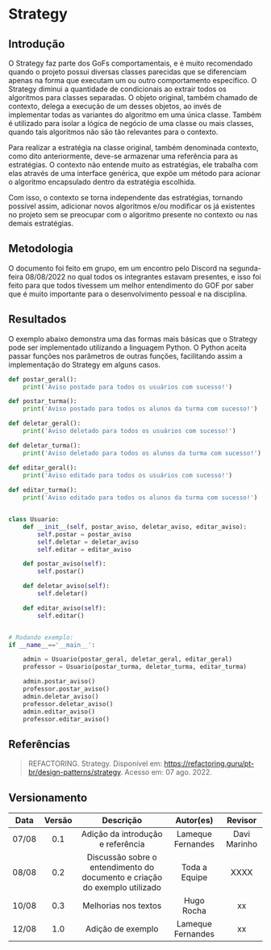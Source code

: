 # Strategy

## Introdução

O Strategy faz parte dos GoFs comportamentais, e é muito recomendado quando o projeto possui diversas classes parecidas que se diferenciam apenas na forma que executam um ou outro comportamento especifico. O Strategy diminui a quantidade de condicionais ao extrair todos os algoritmos para classes separadas. O objeto original, também chamado de contexto, delega a execução de um desses objetos, ao invés de implementar todas as variantes do algoritmo em uma única classe. Também é utilizado para isolar a lógica de negócio de uma classe ou mais classes, quando tais algoritmos não são tão relevantes para o contexto.
 
Para realizar a estratégia na classe original, também denominada contexto, como dito anteriormente, deve-se armazenar uma referência para as estratégias. O contexto não entende muito as estratégias, ele trabalha com elas através de uma interface genérica, que expõe um método para acionar o algoritmo encapsulado dentro da estratégia escolhida.
 
Com isso, o contexto se torna independente das estratégias, tornando possível assim, adicionar novos algoritmos e/ou modificar os já existentes no projeto sem se preocupar com o algoritmo presente no contexto ou nas demais estratégias.

## Metodologia

O documento foi feito em grupo, em um encontro pelo Discord na segunda-feira 08/08/2022 no qual todos os integrantes estavam presentes, e isso foi feito para que todos tivessem um melhor entendimento do GOF por saber que é muito importante para o desenvolvimento pessoal e na disciplina.

## Resultados

O exemplo abaixo demonstra uma das formas mais básicas que o Strategy pode ser implementado utilizando a linguagem Python. O Python aceita passar funções nos parâmetros de outras funções, facilitando assim a implementação do Strategy em alguns casos. 

```python
def postar_geral():
    print('Aviso postado para todos os usuários com sucesso!')

def postar_turma():
    print('Aviso postado para todos os alunos da turma com sucesso!')

def deletar_geral():
    print('Aviso deletado para todos os usuários com sucesso!')

def deletar_turma():
    print('Aviso deletado para todos os alunos da turma com sucesso!')

def editar_geral():
    print('Aviso editado para todos os usuários com sucesso!')
    
def editar_turma():
    print('Aviso editado para todos os alunos da turma com sucesso!')


class Usuario:
    def __init__(self, postar_aviso, deletar_aviso, editar_aviso):
        self.postar = postar_aviso
        self.deletar = deletar_aviso
        self.editar = editar_aviso

    def postar_aviso(self):
        self.postar()

    def deletar_aviso(self):
        self.deletar()

    def editar_aviso(self):
        self.editar()


# Rodando exemplo:
if __name__=='__main__':

    admin = Usuario(postar_geral, deletar_geral, editar_geral)
    professor = Usuario(postar_turma, deletar_turma, editar_turma)

    admin.postar_aviso()
    professor.postar_aviso()
    admin.deletar_aviso()
    professor.deletar_aviso()
    admin.editar_aviso()
    professor.editar_aviso()

```

## Referências

> REFACTORING. Strategy. Disponível em: https://refactoring.guru/pt-br/design-patterns/strategy. Acesso em: 07 ago. 2022.


## Versionamento

| Data  | Versão |                     Descrição                      |  Autor(es)               | Revisor |
| :---: | :----: | :------------------------------------------------: | :----------------------: | :-----: |
| 07/08 |  0.1   |          Adição da introdução e referência         |     Lameque Fernandes    |  Davi Marinho   |
| 08/08 |  0.2   |          Discussão sobre o entendimento do documento e criação do exemplo utilizado         |     Toda a Equipe        |  XXXX   |
| 10/08 |  0.3   |          Melhorias nos textos         |     Hugo Rocha       |  xx   |
| 12/08 |  1.0   |          Adição de exemplo         |     Lameque Fernandes      |  xx   |

